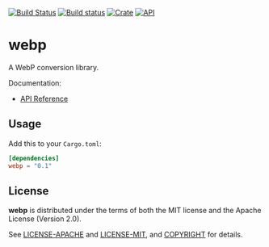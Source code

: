 [![Build Status](https://travis-ci.com/jaredforth/webp.svg?token=mH2pScYxqRkBEzpBQAu6&branch=master)](https://travis-ci.com/jaredforth/webp)
[![Build status](https://ci.appveyor.com/api/projects/status/w75cp0q4qr0hngf8?svg=true)](https://ci.appveyor.com/project/jaredforth/webp)
[![Crate](https://img.shields.io/crates/v/webp.svg)](https://crates.io/crates/webp)
[![API](https://docs.rs/webp/badge.svg)](https://docs.rs/webp)

# webp

A WebP conversion library.

Documentation:
-   [API Reference](https://docs.rs/webp)


## Usage

Add this to your `Cargo.toml`:

```toml
[dependencies]
webp = "0.1"
```

## License

**webp** is distributed under the terms of both the MIT license and the
Apache License (Version 2.0).

See [LICENSE-APACHE](LICENSE-APACHE) and [LICENSE-MIT](LICENSE-MIT), and
[COPYRIGHT](COPYRIGHT) for details.